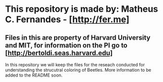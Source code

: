 # This repository is made by: Matheus C. Fernandes - [http://fer.me]

## Files in this are property of Harvard University and MIT, for information on the PI go to [http://bertoldi.seas.harvard.edu]

In this repository we will keep the files for the reseach conducted for understanding the strucutral coloring of Beetles. More information to be added to the README soon. 
